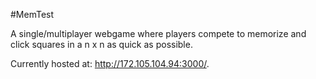 #MemTest

A single/multiplayer webgame where players compete to memorize and click squares in a n x n as quick as possible. 

Currently hosted at: http://172.105.104.94:3000/. 
